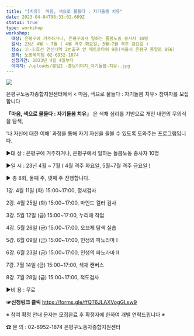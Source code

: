 ```yaml
---
title: "[치유]  마음, 색으로 물들다 : 자기돌봄 치유"
date: 2023-04-04T08:33:02.609Z
status: true
type: workshop
workshop:
  대상: 은평구에 거주하거나, 은평구에서 일하는 돌봄노동 종사자 10명
  일시: 23년 4월 ~ 7월 ( 4월 격주 화요일, 5월~7월 격주 금요일 )
  장소: ③·⑥호선 연신내역 2번출구 앞 메트로타워 9층(서울시 은평구 통일로 856)
  문의: 노동복지팀 02-6952-1874
  신청기간: 2023년 4월 4일부터
  이미지: /uploads/붙임2.-홍보이미지_자기돌봄-치유-.jpg
---
```

![](/uploads/붙임2.-홍보이미지_자기돌봄-치유-.jpg)

은평구노동자종합지원센터에서 < 마음, 색으로 물들다 : 자기돌봄 치유> 참여자를 모집합니다



**「마음, 색으로 물들다 : 자기돌봄 치유」**  은 색채 심리를 기반으로 개인 내면의 무의식을 탐색, 


‘나 자신에 대한 이해’ 과정을 통해 자기 자신을 돌볼 수 있도록 도와주는 프로그램입니다.

 ▶대 상 :  은평구에 거주하거나, 은평구에서 일하는 돌봄노동 종사자 10명  



▶일 시 :  23년 4월 \~ 7월 ( 4월 격주 화요일, 5월\~7월 격주 금요일 )

▶ 총 8회,  둘째 주, 넷째 주 진행합니다.

 1강. 4월 11일 (화) 15:00~17:00, 정서검사 

 2강. 4월 25일 (화) 15:00~17:00, 마인드 컬러 검사

 3강. 5월 12일 (금) 15:00~17:00, 누리에 작업

  4강. 5월 26일 (금) 15:00~17:00, 오브제 탐색 실습 

  5강. 6월 09일 (금) 15:00~17:00, 인생의 파노라마 Ⅰ

  6강. 6월 23일 (금) 15:00~17:00, 인생의 파노라마 Ⅱ

  7강. 7월 14일 (금) 15:00~17:00, 색채 캔버스

  8강. 7월 28일 (금) 15:00~17:00, 척도검사

▶비 용 : 무료



<!--StartFragment-->

 **☞신청링크 클릭**  [](https://forms.gle/hZKcUZPdRMw9NRD56)https://forms.gle/ffQT6JLAXVogGLsw9

<!--EndFragment-->



※ 참여 확정 안내 문자는 모집완료 후 확정자에 한하여 개별 연락드립니다 ※  

☎ 문 의 : 02-6952-1874 은평구노동자종합지원센터
